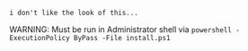 ```
i don't like the look of this...
```

WARNING: Must be run in Administrator shell via `powershell -ExecutionPolicy ByPass -File install.ps1`
